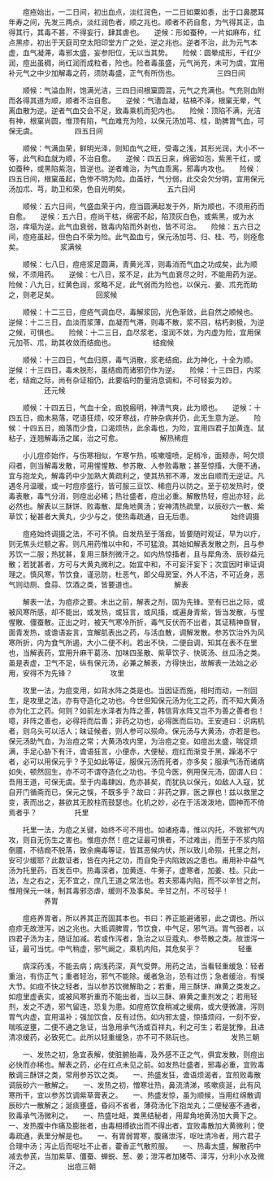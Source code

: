 <!-- { "loadSidebar": true } -->
　　痘疮始出，一二日间，初出血点，淡红润色，一二日如粟如黍，出于口鼻腮耳年寿之间，先发三两点，淡红润色者，顺之兆也。顺者不药自愈，为气得其正，血得其行，其毒不甚，不得妄行，肆其虐也。　　逆候：形如蚕种，一片如麻布，红点黑疹，初出于天庭司空太阳印堂方广之处，逆之兆也。逆者不治，此为元气本虚，血气凝滞，毒邪太盛，妄参阳位，无以当其势。　　险候：圆晕成形，干红少润，痘出虽稠，尚红润而成粒者，险也。险者毒虽盛，元气尚充，未可为虞，宜用补元气之中少加解毒之药，须防毒盛，正气有所伤也。
　　　　　三四日间

　　顺候：气溢血附，饱满光洁，三四日间根窠圆混，元气之充满也。气充则血附而各得其道为顺，顺者不治自愈。　　逆候：气濇血凝，枯槁不泽，根窠无晕，气离血散为逆。逆者气血交会不足，致毒乘机而犯内也。　　险候：顶陷不满，光洁有神，根窠尚圆，惟顶有陷，气血难充为险，以保元汤加芎、桂，助脾胃气血，可保无虞。
　　　　　四五日间

　　顺候：气满血荣，鲜明光泽，则知血气之旺，受毒之浅，其形光润，大小不一等，此气和血就为顺，不治自愈。　　逆候：四五日来，绵密如泡，紫黑干红，或如蚕种，或黑陷紫泡，皆逆也。逆者难治，为气血乖离，邪毒内攻也。　　险候：四五日间，根窠虽起，色惨不明为险。血虽好，气分弱，此交会欠分明，宜用保元汤加朮、芎，助卫和荣，色自光明矣。
　　　　　五六日间

　　顺候：五六日间，气盛血荣于内，痘当圆满起发于外，斯为顺也，不须用药而自愈。　　逆候：五六日，痘尚干枯，绵密不起，陷顶灰白色，或紫黑，或为水泡，痒塌为逆。此气血衰弱，致毒内陷而外剥也，皆不可治。　　险候：五六日之间，痘疮虽起，但色白不荣为险。此气盈血亏，保元汤加芎、归、桂、芍，则痊愈矣。
　　　　　浆满候

　　顺候：七八日，痘疮浆足圆满，青黄光浑，则毒消而气血之功成矣，此为顺候，不须用药。　　逆候：七八日，浆不足，此为气血衰尽之时，不能用药为逆。　　险候：八九日，红黄色润，浆略不足，此气弱而为险也，以保元、姜、朮充而助之，则老足矣。
　　　　　回浆候

　　顺候：十二三日，痘疮气调血尽，毒解浆回，光色渐敛，此自然之顺候也。　　逆候：十二三日，血淡而浆薄，血凝而气滞，则毒不散，浆不回，枯朽剥极，为逆之候，可惧也。　　险候：十二三日，血尽浆老，湿润不敛，为内虚为险，宜用保元加苓、朮，助其收敛而结痂也。
　　　　　结痂候

　　顺候：十三四日，气血归原，毒气消散，浆老结痂，此为神化，十全为顺。　　逆候：十三四日，毒未脱形，虽结痂而诸邪仍作为逆。　　险候：十三四日，内浆老，结痂之际，尚有杂证相仍，此要临时酌量消息调和，不可轻妄为妙。
　　　　　还元候

　　顺候：十四五日，气血十全，痂脱瘢明，神清气爽，此为顺也。　　逆候：十四五日，痂未易落，呓语狂烦，咬牙寒战，疔肿杂病并仍，此无生意为逆。　　险候：十四五日，痂落而少食，口渴烦热，此余毒也，为险，宜用四君子加黄连、鼠粘子，连翘解毒汤之属，治之可愈。
　　　　　解热稀痘

　　小儿痘疹始作，与伤寒相似，乍寒乍热，咳嗽嚏喷，足梢冷，面颊赤，呵欠烦闷者，则当解毒发散，可用惺惺散、参苏散、人参败毒散；甚至惊搐，大便不通，宜与抱龙丸，解毒药中少加熟大黄疏利之，使其热邪不滞，发出自顺而无逆证。凡遇冬月温暖，或一时痘疹盛行，皆可服三豆饮、稀痘丹以防之。至于初发热时，使毒表散，毒气分消，则痘出必稀；热壮盛者，痘出必重。解散热轻，痘出亦轻，此必然也。解表以三酥饼、败毒散、犀角地黄汤；安神清热疏里，以辰砂六一散、紫草饮；秘甚者大黄丸，少少与之，使热毒疏通，自无后患。
　　　　　始终调摄

　　痘疮始终调摄之法，不可不慎。自发热至于落痂，皆要随时观证，早为以疗，则无焦头烂额之客。则凡用药惟以中和，不可猛浪。其始如解表发散之剂，且与参苏饮一二服；热犹甚，复用三酥剂微汗之。如内热惊搐者，且与犀角汤、辰砂益元散；若犹甚者，方可与大黄丸微利之。始宜中和，不可妄汗妄下；次宜因时审证调理之。慎风寒，节饮食，谨忌防，杜恶气，即父母房室，外人不洁，不可近身，恶气则动厕、食蒜、饮酒之类，皆要道也。
　　　　　解表

　　解表一法，为痘疹之要。未出之前，解表之剂，固为先锋。至有已出之际，或被风寒所感，却不能出，或发热，或狂言，或风搐，或遍身青紫，皆当发散，与惺惺散、僵蚕散。正出之时，被天气寒冷所折，毒气反伏而不出者，其证精神昏冒，面青发热，或谵语妄言，宜解肌表出之药，与活血散，调解发散。参苏饮治外为风寒所折，内为食气所遏，大小二便不利。若出不快，二便自调，知其在表不在里也，当解表药，宜用升麻干葛汤、加味四圣散、紫草饮子、快斑汤、丝瓜汤之类。虽是表虚，卫气不足，纵有保元汤，必兼之解表，方得快出，故解表一法始之必用，安得不为先锋？
　　　　　攻里

　　攻里一法，为痘变用，如背水阵之类是也。当因证而施，相时而动，一剂回生，是攻里之法，亦有夺造化之功也。今世但知保元汤为化工之药，而不知大黄汤亦为化工之药。何则？如前左水泽者为阵之善，韩信背水阵又岂不为善之善者也！噫，非阵之善也，必得将而后善；非药之功也，必得医而后功。王安道曰：识病机者，则乌头可以活人；昧证候者，则人参可以殒命。保元汤与大黄汤，亦若是也。保元汤助气血，为治痘之常；大黄汤攻内里，为治痘之变。如痘出太盛，喘促烦满，手足心胁下有汗，谵语狂言，小便赤，大便秘，痘红而渐变于黑，躁渴不宁者，必可以用保元乎？予见如此等证，服保元汤而死者，亦多矣；服承气汤而诸病如失，顿然回生，亦不可不谓夺造化之功也。予见今医，例用保元汤，固谓人曰：吾用王道，可保无虞。至于内毒肆凶，危亦甚矣，而犹执以保元，如敌人入寇，犹自开门循斋而已，保元之悞，不既多乎？故曰：非药之罪，医之罪也！兹以救里之变，表而出之，甚欲其无胶柱而鼓瑟也。化机之妙，必在于活泼泼地，圆神而不倚焉者乎？
　　　　　托里

　　托里一法，为痘之关键，始终不可不用也。如诸疮毒，惟以内托，不致邪气内攻，则自无伤生之害也。惟痘亦然！痘之证最可惧者，不过难出，而至于不浆内陷倒靥，不结痂不脱落，致余痈毒等证，皆其恶候内伏，所以致儿命殒，托里之剂，安可少缓耶？此数证者，皆在内托之功，而自免于内陷致凶之患也。甫用补中益气汤为托里药，百发百中。热毒深者，加黄连、牛蒡子，虚寒者，加姜、桂。只此一法，左之右之，无不宜之，庶几王道之常法也。若夫邪毒内陷，而不以辛甘之剂，惟用保元一味，制其毒邪恣虐，缓则不及事矣。辛甘之剂，不可轻乎！
　　　　　养胃

　　痘疮养胃者，所以养其正而固其本也。书曰：养正能避诸邪，此之谓也。所以痘疹无故泄泻，凶之兆也。大抵调脾胃，节饮食，中气足，邪气消。胃气弱者，以四君子汤为主，随证加减。若或作泻者，急治之以豆蔻丸、参苓散之类。故泄泻一证，最可当忧。中气稍虚，邪气阚之，乘机内陷，其危矣乎？
　　　　　轻重

　　病深药浅，不能去病；病浅药深，真气受弊。用药之法，当看轻重缓急：轻者重治，有伤正气；重者轻治，邪气不能除。缓者急治，恐有过伤；急者缓治，有悞大节。如痘不快之轻者，当以参苏饮微解助之；若重，用三酥饼、麻黄之类发之。如痘里虚表实，或被风寒折重而不能出者，当以三酥、麻黄之重剂发之；若用轻剂，发之不透，邪气留连，恐复为患。如痘疮饮食稍减之缓病，或大便微溏，泻则胃气内虚，宜用温补；强加饮食，反有过伤。如内邪太盛，惊搐烦闷，一刻不安，喘咳逆壅，二便不通之急证，当急用承气汤或百祥丸，利之可生；若是犹豫，且进清凉缓药，必致死亡。此所以轻重缓急，亦不可不熟玩也。
　　　　　发热三朝

　　一、发热之初，急宜表解，使脏腑胎毒，及外感不正之气，俱宜发散，则痘出必快而亦稀也。解表之药，必在红点未见之前。如发热壮盛者，邪毒必重，宜败毒散调三酥饼之类，常用参苏饮之类。　　一、热盛发狂，谵语烦渴者，宜煎败毒散调辰砂六一散解之。　　一、发热之初，憎寒壮热，鼻流清涕，咳嗽痰涎，此有风寒所干，宜以参苏饮调紫草膏表之。　　一、热盛发惊，虽为顺候，当用红绵散调辰砂六一散解之；涎痰壅盛，昏闷不省者，薄荷汤化下抱龙丸；二便秘塞不通者，败毒承气汤微利之。　　一、热盛吐衄，粪黑结秘者，用犀角地黄汤加大黄下之。　　一、发热腹中作痛及膨胀者，由毒相搏欲出而不得出者，宜败毒散加大黄微利；使毒疏通，表里分解是也。　　一、有胃弱胃寒，腹痛泄泻，呕吐清冷者，用六君子合理中汤；泻止后而呕吐不止者，藿香正气散煎服。　　一、热毒太盛，解散药中减去参芪，当加紫草、僵蚕、蝉蜕、葱、姜；泄泻者加猪苓、泽泻，分利小水及微汗之。
　　　　　出痘三朝

